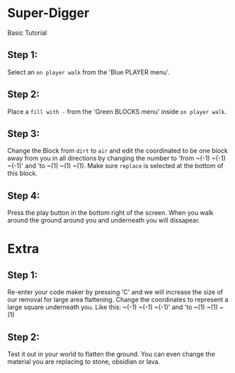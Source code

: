 # Super-Digger
Basic Tutorial
## Step 1:
Select an `on player walk` from the 'Blue PLAYER menu'.
## Step 2:
Place a `fill with -` from the 'Green BLOCKS menu' inside `on player walk`.
## Step 3: 
Change the Block from `dirt` to `air` and edit the coordinated to be one block away from you in all directions by changing the number to 'from ~(-1) ~(-1) ~(-1)' and 'to ~(1) ~(1) ~(1). Make sure `replace` is selected at the bottom of this block.
## Step 4:
Press the play button in the bottom right of the screen. When you walk around the ground around you and underneath you will dissapear.

# Extra
## Step 1:
Re-enter your code maker by pressing 'C' and we will increase the size of our removal for large area flattening. Change the coordinates to represent a large square underneath you. Like this: ~(-1) ~(-1) ~(-1)' and 'to ~(1) ~(1) ~(1)
## Step 2:
Test it out in your world to flatten the ground. You can even change the material you are replacing to stone, obsidian or lava. 
